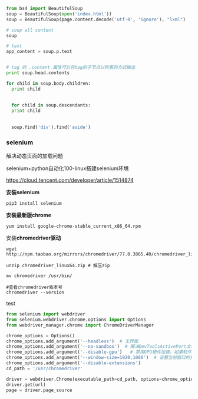 

```python
from bs4 import BeautifulSoup
soup = BeautifulSoup(open('index.html'))
soup = BeautifulSoup(page.content.decode('utf-8', 'ignore'), "lxml")

# soup all content 
soup

# text 
app_content = soup.p.text


# tag 的 .content 属性可以将tag的子节点以列表的方式输出
print soup.head.contents 

for child in soup.body.children:
  print child
  
  
  for child in soup.descendants:
  print child
  
  
  soup.find('div').find('aside')
```



### selenium

解决动态页面的加载问题

selenium+python自动化100-linux搭建selenium环境

https://cloud.tencent.com/developer/article/1514874

**安装selenium**

```
pip3 install selenium
```

**安装最新版chrome**

```
yum install google-chrome-stable_current_x86_64.rpm
```

安装**chromedriver驱动**

```
wget http://npm.taobao.org/mirrors/chromedriver/77.0.3865.40/chromedriver_linux64.zip

unzip chromedriver_linux64.zip # 解压zip

mv chromedriver /usr/bin/

#查看chromedriver版本号
chromedriver --version
```

test

```python
from selenium import webdriver
from selenium.webdriver.chrome.options import Options
from webdriver_manager.chrome import ChromeDriverManager

chrome_options = Options()
chrome_options.add_argument('--headless')  # 无界面
chrome_options.add_argument('--no-sandbox')  # 解决DevToolsActivePort文件不存在报错问题
chrome_options.add_argument('--disable-gpu')   # 禁用GPU硬件加速。如果软件渲染器没有就位，则GPU进程将不会启动。chrome_options.add_argument('--disable-dev-shm-usage')
chrome_options.add_argument('--window-size=1920,1080')  # 设置当前窗口的宽度和高度
chrome_options.add_argument('--disable-extensions')
cd_path = '/usr/chromedriver'

driver = webdriver.Chrome(executable_path=cd_path, options=chrome_options)
driver.get(url)
page = driver.page_source
```



```


```

